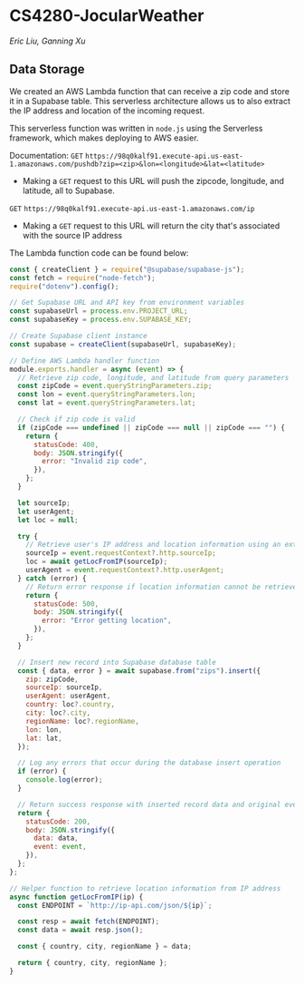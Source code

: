# CS4280-JocularWeather
*Eric Liu, Ganning Xu*
## Data Storage

We created an AWS Lambda function that can receive a zip code and store it in a Supabase table. This serverless architecture allows us to also extract the IP address and location of the incoming request.

This serverless function was written in `node.js` using the Serverless framework, which makes deploying to AWS easier.

Documentation:
`GET` `https://98q0kalf91.execute-api.us-east-1.amazonaws.com/pushdb?zip=<zip>&lon=<longitude>&lat=<latitude>`
- Making a `GET` request to this URL will push the zipcode, longitude, and latitude, all to Supabase.

`GET` `https://98q0kalf91.execute-api.us-east-1.amazonaws.com/ip`
- Making a `GET` request to this URL will return the city that's associated with the source IP address


The Lambda function code can be found below:
```js
const { createClient } = require("@supabase/supabase-js");
const fetch = require("node-fetch");
require("dotenv").config();

// Get Supabase URL and API key from environment variables
const supabaseUrl = process.env.PROJECT_URL;
const supabaseKey = process.env.SUPABASE_KEY;

// Create Supabase client instance
const supabase = createClient(supabaseUrl, supabaseKey);

// Define AWS Lambda handler function
module.exports.handler = async (event) => {
  // Retrieve zip code, longitude, and latitude from query parameters
  const zipCode = event.queryStringParameters.zip;
  const lon = event.queryStringParameters.lon;
  const lat = event.queryStringParameters.lat;

  // Check if zip code is valid
  if (zipCode === undefined || zipCode === null || zipCode === "") {
    return {
      statusCode: 400,
      body: JSON.stringify({
        error: "Invalid zip code",
      }),
    };
  }

  let sourceIp;
  let userAgent;
  let loc = null;

  try {
    // Retrieve user's IP address and location information using an external API
    sourceIp = event.requestContext?.http.sourceIp;
    loc = await getLocFromIP(sourceIp);
    userAgent = event.requestContext?.http.userAgent;
  } catch (error) {
    // Return error response if location information cannot be retrieved
    return {
      statusCode: 500,
      body: JSON.stringify({
        error: "Error getting location",
      }),
    };
  }

  // Insert new record into Supabase database table
  const { data, error } = await supabase.from("zips").insert({
    zip: zipCode,
    sourceIp: sourceIp,
    userAgent: userAgent,
    country: loc?.country,
    city: loc?.city,
    regionName: loc?.regionName,
    lon: lon,
    lat: lat,
  });

  // Log any errors that occur during the database insert operation
  if (error) {
    console.log(error);
  }

  // Return success response with inserted record data and original event information
  return {
    statusCode: 200,
    body: JSON.stringify({
      data: data,
      event: event,
    }),
  };
};

// Helper function to retrieve location information from IP address
async function getLocFromIP(ip) {
  const ENDPOINT = `http://ip-api.com/json/${ip}`;

  const resp = await fetch(ENDPOINT);
  const data = await resp.json();

  const { country, city, regionName } = data;

  return { country, city, regionName };
}
```
